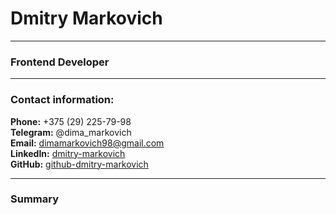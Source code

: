 # Dmitry Markovich
---
### Frontend Developer
---
### Contact information:

**Phone:** +375 (29) 225-79-98  
**Telegram:** @dima_markovich  
**Email:** dimamarkovich98@gmail.com  
**LinkedIn:** [dmitry-markovich](https://www.linkedin.com/in/dmitry-markovich-1894a218b/)  
**GitHub:** [github-dmitry-markovich](https://github.com/CrazyTapok)  

---

### Summary

